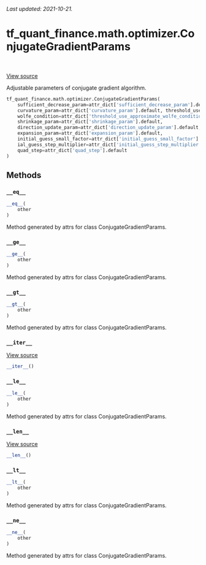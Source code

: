 <!--
This file is generated by a tool. Do not edit directly.
For open-source contributions the docs will be updated automatically.
-->

*Last updated: 2021-10-21.*

<div itemscope itemtype="http://developers.google.com/ReferenceObject">
<meta itemprop="name" content="tf_quant_finance.math.optimizer.ConjugateGradientParams" />
<meta itemprop="path" content="Stable" />
<meta itemprop="property" content="__eq__"/>
<meta itemprop="property" content="__ge__"/>
<meta itemprop="property" content="__gt__"/>
<meta itemprop="property" content="__init__"/>
<meta itemprop="property" content="__iter__"/>
<meta itemprop="property" content="__le__"/>
<meta itemprop="property" content="__len__"/>
<meta itemprop="property" content="__lt__"/>
<meta itemprop="property" content="__ne__"/>
</div>

# tf_quant_finance.math.optimizer.ConjugateGradientParams

<!-- Insert buttons and diff -->

<table class="tfo-notebook-buttons tfo-api" align="left">
</table>

<a target="_blank" href="https://github.com/google/tf-quant-finance/blob/master/tf_quant_finance/math/optimizer/conjugate_gradient.py">View source</a>



Adjustable parameters of conjugate gradient algorithm.

```python
tf_quant_finance.math.optimizer.ConjugateGradientParams(
    sufficient_decrease_param=attr_dict['sufficient_decrease_param'].default,
    curvature_param=attr_dict['curvature_param'].default, threshold_use_approximate_
    wolfe_condition=attr_dict['threshold_use_approximate_wolfe_condition'].default,
    shrinkage_param=attr_dict['shrinkage_param'].default,
    direction_update_param=attr_dict['direction_update_param'].default,
    expansion_param=attr_dict['expansion_param'].default,
    initial_guess_small_factor=attr_dict['initial_guess_small_factor'].default, init
    ial_guess_step_multiplier=attr_dict['initial_guess_step_multiplier'].default,
    quad_step=attr_dict['quad_step'].default
)
```



<!-- Placeholder for "Used in" -->


## Methods

<h3 id="__eq__"><code>__eq__</code></h3>

```python
__eq__(
    other
)
```

Method generated by attrs for class ConjugateGradientParams.


<h3 id="__ge__"><code>__ge__</code></h3>

```python
__ge__(
    other
)
```

Method generated by attrs for class ConjugateGradientParams.


<h3 id="__gt__"><code>__gt__</code></h3>

```python
__gt__(
    other
)
```

Method generated by attrs for class ConjugateGradientParams.


<h3 id="__iter__"><code>__iter__</code></h3>

<a target="_blank" href="https://github.com/google/tf-quant-finance/blob/master/tf_quant_finance/utils/dataclass.py">View source</a>

```python
__iter__()
```




<h3 id="__le__"><code>__le__</code></h3>

```python
__le__(
    other
)
```

Method generated by attrs for class ConjugateGradientParams.


<h3 id="__len__"><code>__len__</code></h3>

<a target="_blank" href="https://github.com/google/tf-quant-finance/blob/master/tf_quant_finance/utils/dataclass.py">View source</a>

```python
__len__()
```




<h3 id="__lt__"><code>__lt__</code></h3>

```python
__lt__(
    other
)
```

Method generated by attrs for class ConjugateGradientParams.


<h3 id="__ne__"><code>__ne__</code></h3>

```python
__ne__(
    other
)
```

Method generated by attrs for class ConjugateGradientParams.




